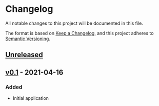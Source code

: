 # Changelog
All notable changes to this project will be documented in this file.

The format is based on [Keep a Changelog](https://keepachangelog.com/en/1.0.0/),
and this project adheres to [Semantic Versioning](https://semver.org/spec/v2.0.0.html).

## [Unreleased]

## [v0.1] - 2021-04-16
### Added
- Initial application

[Unreleased]: https://glimmerhq.com/bridges/bridges/-/compare/v0.1...master
[v0.1]: https://glimmerhq.com/bridges/bridges/-/tags/v0.1
